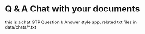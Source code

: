 # Q & A Chat with your documents 

this is a chat GTP Question & Answer style app, related txt files in data/chats/*.txt 
